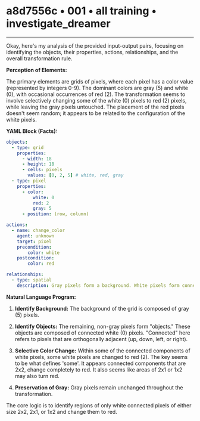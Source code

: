 # a8d7556c • 001 • all training • investigate_dreamer

---
Okay, here's my analysis of the provided input-output pairs, focusing on identifying the objects, their properties, actions, relationships, and the overall transformation rule.

**Perception of Elements:**

The primary elements are grids of pixels, where each pixel has a color value (represented by integers 0-9). The dominant colors are gray (5) and white (0), with occasional occurrences of red (2). The transformation seems to involve selectively changing some of the white (0) pixels to red (2) pixels, while leaving the gray pixels untouched. The placement of the red pixels doesn't seem random; it appears to be related to the configuration of the white pixels.

**YAML Block (Facts):**



```yaml
objects:
  - type: grid
    properties:
      - width: 18
      - height: 18
      - cells: pixels
        values: [0, 2, 5] # white, red, gray
  - type: pixel
    properties:
      - color:
          white: 0
          red: 2
          gray: 5
      - position: (row, column)

actions:
  - name: change_color
    agent: unknown
    target: pixel
    precondition:
        color: white
    postcondition:
        color: red

relationships:
  - type: spatial
    description: Gray pixels form a background. White pixels form connected components within the gray background. Red pixels appear within the white connected components.
```



**Natural Language Program:**

1.  **Identify Background:** The background of the grid is composed of gray (5) pixels.

2.  **Identify Objects:** The remaining, non-gray pixels form "objects." These objects are composed of connected white (0) pixels. "Connected" here refers to pixels that are orthogonally adjacent (up, down, left, or right).

3.  **Selective Color Change:** Within some of the connected components of white pixels, some white pixels are changed to red (2).
The key seems to be what defines 'some'. It appears connected components that are 2x2, change completely to red. It also seems like areas of 2x1 or 1x2 may also turn red.

4.  **Preservation of Gray:** Gray pixels remain unchanged throughout the transformation.

The core logic is to identify regions of only white connected pixels of either size 2x2, 2x1, or 1x2 and change them to red.

